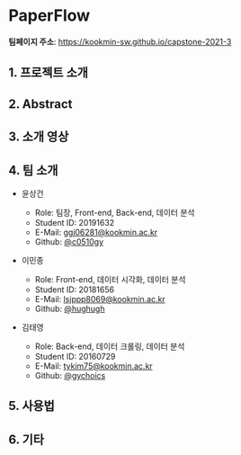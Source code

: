 # PaperFlow

**팀페이지 주소**: https://kookmin-sw.github.io/capstone-2021-3

## 1. 프로젝트 소개

## 2. Abstract

## 3. 소개 영상

## 4. 팀 소개

- 윤상건

  - Role: 팀장, Front-end, Back-end, 데이터 분석
  - Student ID: 20191632
  - E-Mail: ggj06281@kookmin.ac.kr
  - Github: [@c0510gy](https://github.com/c0510gy)

- 이민종

  - Role: Front-end, 데이터 시각화, 데이터 분석
  - Student ID: 20181656
  - E-Mail: lsjppp8069@kookmin.ac.kr
  - Github: [@hughugh](https://github.com/hughugh)

- 김태영

  - Role: Back-end, 데이터 크롤링, 데이터 분석
  - Student ID: 20160729
  - E-Mail: tykim75@kookmin.ac.kr
  - Github: [@gychoics](https://github.com/gychoics)

## 5. 사용법

## 6. 기타
